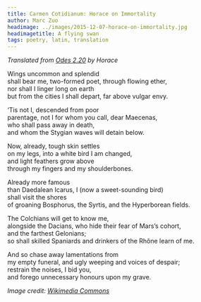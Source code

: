 ```yaml
---
title: Carmen Cotidianum: Horace on Immortality
author: Marc Zuo
headimage: ../images/2015-12-07-horace-on-immortality.jpg
headimagetitle: A flying swan
tags: poetry, latin, translation
---
```


_Translated from [Odes 2.20](https://books.google.fr/books?id=V5ydX0CFwgYC&pg=PA308&lpg=PA308&source=bl&ots=hFVgv_Z-7R&sig=0YppeCTYIHw2BSNHdEjR_H-CVKw&hl=fr&sa=X&ved=0ahUKEwj02d2WxeHJAhVM0hoKHYKlDSI4ChDoAQgiMAE#v=onepage&q=Non%20usitata%20nec%20tenui%20ferar&f=false)
by Horace_

Wings uncommon and splendid  
shall bear me, two-formed poet, through flowing ether,  
nor shall I linger long on earth  
but from the cities I shall depart, far above vulgar envy.  
  
‘Tis not I, descended from poor  
parentage, not I for whom you call, dear Maecenas,  
who shall pass away in death,  
and whom the Stygian waves will detain below.  
  
Now, already, tough skin settles  
on my legs, into a white bird I am changed,  
and light feathers grow above  
through my fingers and my shoulderbones.  
  
Already more famous  
than Daedalean Icarus, I (now a sweet-sounding bird)  
shall visit the shores  
of groaning Bosphorus, the Syrtis, and the Hyperborean fields.  
  
The Colchians will get to know me,  
alongside the Dacians, who hide their fear of Mars’s cohort,  
and the farthest Gelonians;  
so shall skilled Spaniards and drinkers of the Rhône learn of me.  
  
And so chase away lamentations from  
my empty funeral, and ugly weeping and voices of despair;  
restrain the noises, I bid you,  
and forego unnecessary honours upon my grave.  

_Image credit: [Wikimedia Commons](https://commons.wikimedia.org/wiki/File:Cygne_volant.jpg)_

